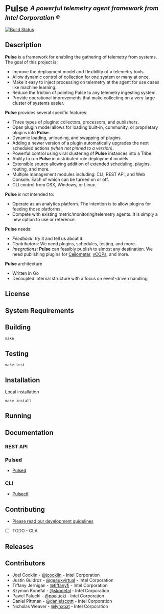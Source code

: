 <!--
http://www.apache.org/licenses/LICENSE-2.0.txt


Copyright 2015 Intel Corporation

Licensed under the Apache License, Version 2.0 (the "License");
you may not use this file except in compliance with the License.
You may obtain a copy of the License at

    http://www.apache.org/licenses/LICENSE-2.0

Unless required by applicable law or agreed to in writing, software
distributed under the License is distributed on an "AS IS" BASIS,
WITHOUT WARRANTIES OR CONDITIONS OF ANY KIND, either express or implied.
See the License for the specific language governing permissions and
limitations under the License.
-->

# **Pulse** <sup><sub>_A powerful telemetry agent framework from Intel Corporation &reg;_</sub></sup>
[![Build Status](https://magnum.travis-ci.com/intelsdi-x/pulse.svg?token=2ujsxEpZo1issFyVWX29&branch=master)](https://magnum.travis-ci.com/intelsdi-x/pulse)

## Description

**Pulse** is a framework for enabling the gathering of telemetry from systems. The goal of this project is:

* Improve the deployment model and flexibility of a telemetry tools.
* Allow dynamic control of collection for one system or many at once.
* Make it easy to inject processing on telemetry at the agent for use cases like machine learning.
* Reduce the friction of pointing Pulse to any telemetry ingesting system.
* Provide operational improvements that make collecting on a very large cluster of systems easier.

**Pulse** provides several specific features:

* Three types of plugins: collectors, processors, and publishers.
* Open plugin model allows for loading built-in, community, or proprietary plugins into **Pulse**.
* Dynamic loading, unloading, and swapping of plugins.
* Adding a newer version of a plugin automatically upgrades the next scheduled actions _(when not pinned to a version)_.
* Powerful control using viral clustering of **Pulse** instances into a Tribe.
* Ability to run **Pulse** in distributed role deployment models.
* Extensible source allowing addition of extended scheduling, plugins, routing, and more.
* Multiple management modules including: CLI, REST API, and Web Console. Each of which can be turned on or off.
* CLI control from OSX, Windows, or Linux.

**Pulse** is not intended to:

* Operate as an analytics platform. The intention is to allow plugins for feeding those platforms.
* Compete with existing metric/monitoring/telemetry agents. It is simply a new option to use or reference.

**Pulse** needs:

* _Feedback_: try it and tell us about it.
* _Contributors_: We need plugins, schedules, testing, and more.
* _Integrations_: **Pulse** can feasibly publish to almost any destination. We need publishing plugins for [Ceilometer](https://wiki.openstack.org/wiki/Ceilometer), [vCOPs](http://www.vmware.com/products/vrealize-operations), and more.

**Pulse** architecture

* Written in Go
* Decoupled internal structure with a focus on event-driven handling

## License

<DO NOT PUT SOMETHING HERE YET>

## System Requirements

## Building

```
make
```

## Testing

```
make test
```

## Installation

Local installation

```
make install
```

## Running

## Documentation

### REST API

### Pulsed
* [Pulsed](docs/PULSED.md)

### CLI
* [Pulsectl](cmd/pulsectl/README.md)

## Contributing

* [Please read our development guidelines](https://github.com/intelsdilabs/pulse/wiki/Development-guidelines)
* [ ] TODO - CLA

## Releases

## Contributors

* Joel Cooklin - [@jcooklin](http://github.com/jcooklin) - Intel Corporation
* Justin Guidroz - [@geauxvirtual](http://github.com/geauxvirtual) - Intel Corporation
* Tiffany Jernigan - [@tiffanyfj](https://github.com/tiffanyfj) - Intel Corporation
* Szymon Konefal - [@skonefal](http://github.com/skonefal) - Intel Corporation
* Pawel Palucki - [@ppalucki](http://github.com/ppalucki) - Intel Corporation
* Daniel Pittman - [@danielscottt](http://github.com/danielscottt) - Intel Corporation
* Nicholas Weaver - [@lynxbat](http://github.com/lynxbat) - Intel Corporation
